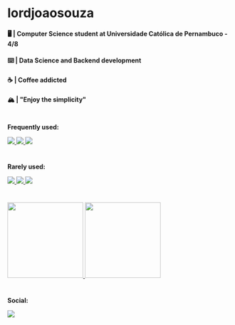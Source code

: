 <h1><b>lordjoaosouza</b></h1>

<div align="left">
    <div>
        <h4>
            <b>🖥️ | Computer Science student at Universidade Católica de Pernambuco - 4/8</b>
        </h4>
        <h4>
            <b>⌨️ | Data Science and Backend development</b>
        </h4>
        <h4>
            <b>☕ | Coffee addicted</b>
        </h4>
        <h4>
            <b>🏔️ | "Enjoy the simplicity"</b>
        </h4>
    </div>
    <h1></h1>
    <div>
        <p><b>Frequently used:</b></p>
        <a href="https://github.com/lordjoaosouza">
            <img src="https://img.shields.io/badge/python-3670A0?style=for-the-badge&logo=python&logoColor=ffdd54"/>
            <img src="https://img.shields.io/badge/java-%23ED8B00.svg?style=for-the-badge&logo=java&logoColor=white"/>
            <img src="https://img.shields.io/badge/Shell_Script-121011?style=for-the-badge&logo=gnu-bash&logoColor=white"/>
        </a>
    </div>
    <h1></h1>
    <div>
        <p><b>Rarely used:</b></p>
        <a href="https://github.com/lordjoaosouza">
            <img src="https://img.shields.io/badge/c++-%2300599C.svg?style=for-the-badge&logo=c%2B%2B&logoColor=white"/>
            <img src="https://img.shields.io/badge/-Arduino-00979D?style=for-the-badge&logo=Arduino&logoColor=white"/>
            <img src="https://img.shields.io/badge/node.js-6DA55F?style=for-the-badge&logo=node.js&logoColor=white"/>
        </a>
    </div>
    <h1></h1>
    <div>
        <a href="https://github.com/lordjoaosouza">
            <img height="170em"
            src="https://github-readme-stats.vercel.app/api?username=lordjoaosouza&show_icons=true&theme=dracula&include_all_commits=true&count_private=true"/>
            <img height="170em"
            src="https://github-readme-stats.vercel.app/api/top-langs/?username=lordjoaosouza&langs_count=3&theme=dracula"/>
        </a>
    </div>
    <h1></h1>
    <div>
        <p><b>Social:</b></p>
        <a href="https://www.linkedin.com/in/lordjoaosouza">
            <img src="https://img.shields.io/badge/LinkedIn-0077B5?style=for-the-badge&logo=linkedin&logoColor=white"/>
        </a>
    </div>
</div>
